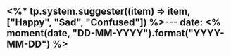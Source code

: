 <%*
tp.system.suggester((item) => item, ["Happy", "Sad", "Confused"])
%>---
date: <% moment(date, "DD-MM-YYYY").format("YYYY-MM-DD") %>
---